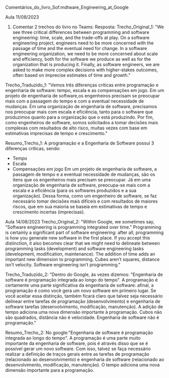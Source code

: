 Comentários_do_livro_Sof.mdtware_Engineering_at_Google

Aula 11/08/2023
1) Comentar 2 trechos do livro no Teams:
Resposta:
Trecho_Original_1: 
"We see three critical differences between programming and software engineering: time, scale, and the trade-offs at play. On a software engineering project, engineers need to be more concerned with the passage of time and the eventual need for change. In a software engineering organization, we need to be more concerned about scale and efficiency, both for the software we produce as well as for the organization that is producing it. Finally, as software engineers, we are asked to make more complex decisions with higher-stakes outcomes, often based on imprecise estimates of time and growth."

Trecho_Traduzido_1: 
"Vemos três diferenças críticas entre programação e engenharia de software: tempo, escala e as compensações em jogo. Em um projeto de engenharia de software,os engenheiros precisam se preocupar mais com a passagem do tempo e com a eventual necessidade de mudanças. Em uma organização de engenharia de software, precisamos nos preocupar mais com escala e eficiência, tanto para o software que produzimos quanto para a organização que o está produzindo. 
Por fim, como engenheiros de software, somos solicitados a tomar decisões mais complexas com resultados de alto risco, muitas vezes com base em estimativas imprecisas de tempo e crescimento."

Resumo_Trecho_1: 
A programação e a Engenharia de Software possuí 3 diferenças críticas, sendo:
- Tempo
- Escala
- Compensações em jogo
Em um projeto de engenharia de software, a passagem de tempo e a eventual necessidade de mudanças, são os itens que os engenheiros mais precisam se preocupar. 
Já em uma organização de engenharia de software, preocupa-se mais com a escala e a eficiência (para os softwares produzidos e a sua organização). Dessa forma, como um engenheiro de software, se faz necessário tomar decisões mais difíceis e com resultados de maiores riscos, que em sua maioria se baseia em estimativas de tempo e crescimento incertas (imprecisas).


Aula 14/08/2023
Trecho_Original_2:
"Within Google, we sometimes say, “Software engineering is programming integrated over time.” Programming is certainly a significant part of software engineering: after all, programming is how you generate new software in the first place. If you accept this distinction, it also becomes clear that we might need to delineate between programming tasks (development) and software engineering tasks (development, modification, maintenance). The addition of time adds an important new dimension to programming. Cubes aren’t squares, distance isn’t velocity. Software engineering isn’t programming."

Trecho_Traduzido_2:
"Dentro do Google, às vezes dizemos: "Engenharia de software é programação integrada ao longo do tempo". A programação é certamente uma parte significativa da engenharia de software: afinal, a programação é como você gera um novo software em primeiro lugar. Se você aceitar essa distinção, também ficará claro que talvez seja necessário delinear entre tarefas de programação (desenvolvimento) e engenharia de software tarefas (desenvolvimento, modificação, manutenção). A adição de tempo adiciona uma nova dimensão importante à programação. Cubos não são quadrados, distância não é velocidade. Engenharia de software não é programação."

Resumo_Trecho_2: 
No google:"Engenharia de software é programação integrada ao longo do tempo". 
A programação é uma parte muito importante da engenharia de software, pois é através disso que se é possível gerar um novo software. Com isso, talvez se faça necessário realizar a definição de traços gerais entre as tarefas de programação (relacionado ao desenvolvimento) e engenharia de software (relacionado ao desenvolvimento, modificação, manutenção). O tempo adiciona uma nova dimensão importante para a programação.

